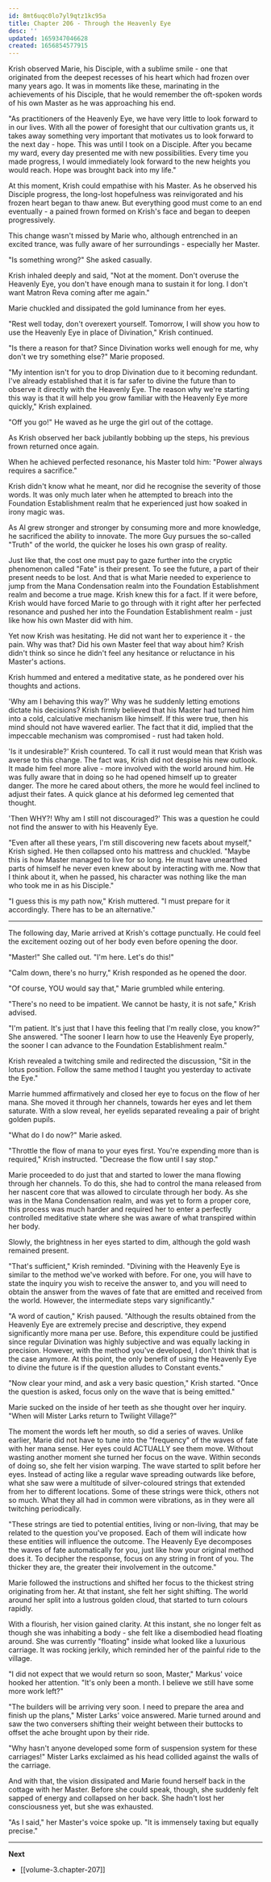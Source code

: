 ```yaml
---
id: 8mt6uqc0lo7yl9qtz1kc95a
title: Chapter 206 - Through the Heavenly Eye
desc: ''
updated: 1659347046628
created: 1656854577915
---
```


Krish observed Marie, his Disciple, with a sublime smile - one that originated from the deepest recesses of his heart which had frozen over many years ago. It was in moments like these, marinating in the achievements of his Disciple, that he would remember the oft-spoken words of his own Master as he was approaching his end.

"As practitioners of the Heavenly Eye, we have very little to look forward to in our lives. With all the power of foresight that our cultivation grants us, it takes away something very important that motivates us to look forward to the next day - hope. This was until I took on a Disciple. After you became my ward, every day presented me with new possibilities. Every time you made progress, I would immediately look forward to the new heights you would reach. Hope was brought back into my life."

At this moment, Krish could empathise with his Master. As he observed his Disciple progress, the long-lost hopefulness was reinvigorated and his frozen heart began to thaw anew. But everything good must come to an end eventually - a pained frown formed on Krish's face and began to deepen progressively.

This change wasn't missed by Marie who, although entrenched in an excited trance, was fully aware of her surroundings - especially her Master.

"Is something wrong?" She asked casually.

Krish inhaled deeply and said, "Not at the moment. Don't overuse the Heavenly Eye, you don't have enough mana to sustain it for long. I don't want Matron Reva coming after me again."

Marie chuckled and dissipated the gold luminance from her eyes.

"Rest well today, don't overexert yourself. Tomorrow, I will show you how to use the Heavenly Eye in place of Divination," Krish continued.

"Is there a reason for that? Since Divination works well enough for me, why don't we try something else?" Marie proposed.

"My intention isn't for you to drop Divination due to it becoming redundant. I've already established that it is far safer to divine the future than to observe it directly with the Heavenly Eye. The reason why we're starting this way is that it will help you grow familiar with the Heavenly Eye more quickly," Krish explained.

"Off you go!" He waved as he urge the girl out of the cottage.

As Krish observed her back jubilantly bobbing up the steps, his previous frown returned once again.

When he achieved perfected resonance, his Master told him: "Power always requires a sacrifice."

Krish didn't know what he meant, nor did he recognise the severity of those words. It was only much later when he attempted to breach into the Foundation Establishment realm that he experienced just how soaked in irony magic was.

As Al grew stronger and stronger by consuming more and more knowledge, he sacrificed the ability to innovate. The more Guy pursues the so-called "Truth" of the world, the quicker he loses his own grasp of reality.

Just like that, the cost one must pay to gaze further into the cryptic phenomenon called "Fate" is their present. To see the future, a part of their present needs to be lost. And that is what Marie needed to experience to jump from the Mana Condensation realm into the Foundation Establishment realm and become a true mage. Krish knew this for a fact. If it were before, Krish would have forced Marie to go through with it right after her perfected resonance and pushed her into the Foundation Establishment realm - just like how his own Master did with him.

Yet now Krish was hesitating. He did not want her to experience it - the pain. Why was that? Did his own Master feel that way about him? Krish didn't think so since he didn't feel any hesitance or reluctance in his Master's actions.

Krish hummed and entered a meditative state, as he pondered over his thoughts and actions.

'Why am I behaving this way?' Why was he suddenly letting emotions dictate his decisions? Krish firmly believed that his Master had turned him into a cold, calculative mechanism like himself. If this were true, then his mind should not have wavered earlier. The fact that it did, implied that the impeccable mechanism was compromised - rust had taken hold.

'Is it undesirable?' Krish countered. To call it rust would mean that Krish was averse to this change. The fact was, Krish did not despise his new outlook. It made him feel more alive - more involved with the world around him. He was fully aware that in doing so he had opened himself up to greater danger. The more he cared about others, the more he would feel inclined to adjust their fates. A quick glance at his deformed leg cemented that thought.

'Then WHY?! Why am I still not discouraged?' This was a question he could not find the answer to with his Heavenly Eye.

"Even after all these years, I'm still discovering new facets about myself," Krish sighed. He then collapsed onto his mattress and chuckled. "Maybe this is how Master managed to live for so long. He must have unearthed parts of himself he never even knew about by interacting with me. Now that I think about it, when he passed, his character was nothing like the man who took me in as his Disciple."

"I guess this is my path now," Krish muttered. "I must prepare for it accordingly. There has to be an alternative."

____

The following day, Marie arrived at Krish's cottage punctually. He could feel the excitement oozing out of her body even before opening the door.

"Master!" She called out. "I'm here. Let's do this!"

"Calm down, there's no hurry," Krish responded as he opened the door.

"Of course, YOU would say that," Marie grumbled while entering.

"There's no need to be impatient. We cannot be hasty, it is not safe," Krish advised.

"I'm patient. It's just that I have this feeling that I'm really close, you know?" She answered. "The sooner I learn how to use the Heavenly Eye properly, the sooner I can advance to the Foundation Establishment realm."

Krish revealed a twitching smile and redirected the discussion, "Sit in the lotus position. Follow the same method I taught you yesterday to activate the Eye."

Marrie hummed affirmatively and closed her eye to focus on the flow of her mana. She moved it through her channels, towards her eyes and let them saturate. With a slow reveal, her eyelids separated revealing a pair of bright golden pupils.

"What do I do now?" Marie asked.

"Throttle the flow of mana to your eyes first. You're expending more than is required," Krish instructed. "Decrease the flow until I say stop."

Marie proceeded to do just that and started to lower the mana flowing through her channels. To do this, she had to control the mana released from her nascent core that was allowed to circulate through her body. As she was in the Mana Condensation realm, and was yet to form a proper core, this process was much harder and required her to enter a perfectly controlled meditative state where she was aware of what transpired within her body.

Slowly, the brightness in her eyes started to dim, although the gold wash remained present.

"That's sufficient," Krish reminded. "Divining with the Heavenly Eye is similar to the method we've worked with before. For one, you will have to state the inquiry you wish to receive the answer to, and you will need to obtain the answer from the waves of fate that are emitted and received from the world. However, the intermediate steps vary significantly."

"A word of caution," Krish paused. "Although the results obtained from the Heavenly Eye are extremely precise and descriptive, they expend significantly more mana per use. Before, this expenditure could be justified since regular Divination was highly subjective and was equally lacking in precision. However, with the method you've developed, I don't think that is the case anymore. At this point, the only benefit of using the Heavenly Eye to divine the future is if the question alludes to Constant events."

"Now clear your mind, and ask a very basic question," Krish started. "Once the question is asked, focus only on the wave that is being emitted."

Marie sucked on the inside of her teeth as she thought over her inquiry. "When will Mister Larks return to Twilight Village?"

The moment the words left her mouth, so did a series of waves. Unlike earlier, Marie did not have to tune into the "frequency" of the waves of fate with her mana sense. Her eyes could ACTUALLY see them move. Without wasting another moment she turned her focus on the wave. Within seconds of doing so, she felt her vision warping. The wave started to split before her eyes. Instead of acting like a regular wave spreading outwards like before, what she saw were a multitude of silver-coloured strings that extended from her to different locations. Some of these strings were thick, others not so much. What they all had in common were vibrations, as in they were all twitching periodically.

"These strings are tied to potential entities, living or non-living, that may be related to the question you've proposed. Each of them will indicate how these entities will influence the outcome. The Heavenly Eye decomposes the waves of fate automatically for you, just like how your original method does it. To decipher the response, focus on any string in front of you. The thicker they are, the greater their involvement in the outcome."

Marie followed the instructions and shifted her focus to the thickest string originating from her. At that instant, she felt her sight shifting. The world around her split into a lustrous golden cloud, that started to turn colours rapidly.

With a flourish, her vision gained clarity. At this instant, she no longer felt as though she was inhabiting a body - she felt like a disembodied head floating around. She was currently "floating" inside what looked like a luxurious carriage. It was rocking jerkily, which reminded her of the painful ride to the village.

"I did not expect that we would return so soon, Master," Markus' voice hooked her attention. "It's only been a month. I believe we still have some more work left?"

"The builders will be arriving very soon. I need to prepare the area and finish up the plans," Mister Larks' voice answered. Marie turned around and saw the two conversers shifting their weight between their buttocks to offset the ache brought upon by their ride.

"Why hasn't anyone developed some form of suspension system for these carriages!" Mister Larks exclaimed as his head collided against the walls of the carriage.

And with that, the vision dissipated and Marie found herself back in the cottage with her Master. Before she could speak, though, she suddenly felt sapped of energy and collapsed on her back. She hadn't lost her consciousness yet, but she was exhausted.

"As I said," her Master's voice spoke up. "It is immensely taxing but equally precise."

____

**Next**
* [[volume-3.chapter-207]]